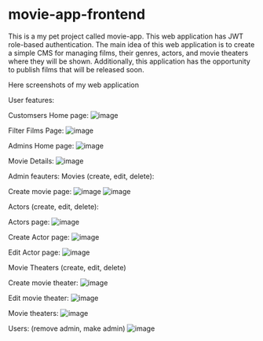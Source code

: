 # movie-app-frontend
This is a my pet project called movie-app. This web application has JWT role-based authentication. The main idea of this web application is to create a simple CMS for managing films, their genres, actors, and movie theaters where they will be shown. Additionally, this application has the opportunity to publish films that will be released soon.

Here screenshots of my web application

User features:

Customsers Home page:
![image](https://user-images.githubusercontent.com/90110681/220667643-037c55c5-00a7-4d1c-b57c-2fea06921bce.png)

Filter Films Page:
![image](https://user-images.githubusercontent.com/90110681/220761418-261f0d15-c64b-4945-9b30-0977b62c67d3.png)


Admins Home page:
![image](https://user-images.githubusercontent.com/90110681/220659907-e1c32652-5862-42ca-a845-721a6c3ad541.png)

Movie Details:
![image](https://user-images.githubusercontent.com/90110681/220666979-63bd4f78-2198-479e-be12-c7729c9d10d8.png)

Admin feauters: 
Movies (create, edit, delete):

Create movie page:
![image](https://user-images.githubusercontent.com/90110681/220666268-fa2f401e-5a87-4fcf-a756-37bbd2c7620d.png)
![image](https://user-images.githubusercontent.com/90110681/220666684-c0df0cb1-b24d-40b0-8fdd-226278baee21.png)


Actors (create, edit, delete):

Actors page:
![image](https://user-images.githubusercontent.com/90110681/220662372-470eb03c-c146-45d0-9651-2bf5fd9ab6c5.png)

Create Actor page:
![image](https://user-images.githubusercontent.com/90110681/220665118-caffcb30-bf18-456b-8ecd-3b40fb7ce2e9.png)

Edit Actor page: 
![image](https://user-images.githubusercontent.com/90110681/220662963-f2befcdf-3a6f-4831-b228-661f76855f0d.png)

Movie Theaters (create, edit, delete)

Create movie theater:
![image](https://user-images.githubusercontent.com/90110681/220663720-d0e5f9c1-8e54-42ea-9414-8042db4a4ecc.png)

Edit movie theater: 
![image](https://user-images.githubusercontent.com/90110681/220664114-c726ee54-0d48-4267-bd60-807cb32c3bf8.png)

Movie theaters: 
![image](https://user-images.githubusercontent.com/90110681/220664243-2c0cc798-4539-4493-bc39-27080ce6216e.png)


Users: (remove admin, make admin)
![image](https://user-images.githubusercontent.com/90110681/220665338-f0614373-53b1-4d69-873b-1b8da0cff4dc.png)
